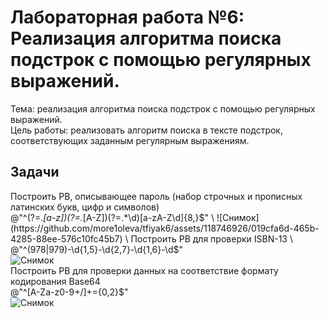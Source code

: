 # Лабораторная работа №6: Реализация алгоритма поиска подстрок с помощью регулярных выражений.
Тема: реализация алгоритма поиска подстрок с помощью регулярных выражений.\
Цель работы: реализовать алгоритм поиска в тексте подстрок, соответствующих заданным регулярным выражениям.
## Задачи
Построить РВ, описывающее пароль (набор строчных и прописных латинских букв, цифр и символов) \
@"^(?=.*[a-z])(?=.*[A-Z])(?=.*\d)[a-zA-Z\d]{8,}$" \
![Снимок](https://github.com/more1oleva/tfiyak6/assets/118746926/019cfa6d-465b-4285-88ee-576c10fc45b7) \
Построить РВ для проверки ISBN-13 \
 @"^(978|979)-\d{1,5}-\d{2,7}-\d{1,6}-\d$" \
 ![Снимок](https://github.com/more1oleva/tfiyak6/assets/118746926/d47b5f2a-86ff-4810-b36b-7c8a98822cc8) \
Построить РВ для проверки данных на соответствие формату кодирования Base64 \
@"^[A-Za-z0-9+/]+={0,2}$" \
![Снимок](https://github.com/more1oleva/tfiyak6/assets/118746926/6b065bf8-9524-4a4d-94c5-e85cc864d9b0)
